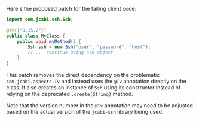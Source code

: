 Here's the proposed patch for the failing client code:
```java
import com.jcabi.ssh.Ssh;

@Tv({"0.15.2"})
public class MyClass {
    public void myMethod() {
        Ssh ssh = new Ssh("user", "password", "host");
        // ... continue using Ssh object
    }
}
```
This patch removes the direct dependency on the problematic `com.jcabi.aspects.Tv` and instead uses the `@Tv` annotation directly on the class. It also creates an instance of `Ssh` using its constructor instead of relying on the deprecated `.create(String)` method.

Note that the version number in the `@Tv` annotation may need to be adjusted based on the actual version of the `jcabi-ssh` library being used.
